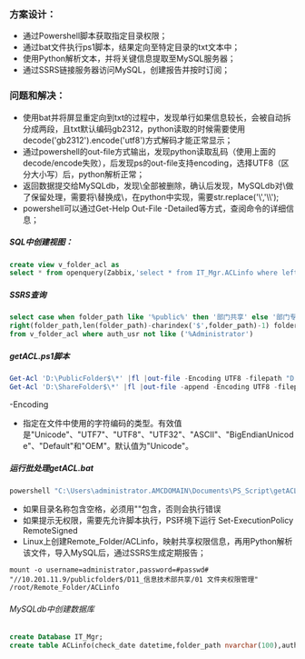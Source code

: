 ### 方案设计：
- 通过Powershell脚本获取指定目录权限；
- 通过bat文件执行ps1脚本，结果定向至特定目录的txt文本中；
- 使用Python解析文本，并将关键信息提取至MySQL服务器；
- 通过SSRS链接服务器访问MySQL，创建报告并按时订阅；

### 问题和解决：
- 使用bat并将屏显重定向到txt的过程中，发现单行如果信息较长，会被自动拆分成两段，且txt默认编码gb2312，python读取的时候需要使用decode('gb2312').encode('utf8')方式解码才能正常显示；
- 通过powershell的out-file方式输出，发现python读取乱码（使用上面的decode/encode失败），后发现ps的out-file支持encoding，选择UTF8（区分大小写）后，python解析正常；
- 返回数据提交给MySQLdb，发现\全部被删除，确认后发现，MySQLdb对\做了保留处理，需要将\替换成\\，在python中实现，需要str.replace('\\','\\\\');
- powershell可以通过Get-Help Out-File -Detailed等方式，查阅命令的详细信息；

##### SQL中创建视图：
```sql
create view v_folder_acl as
select * from openquery(Zabbix,'select * from IT_Mgr.ACLinfo where left(check_date,10)=left(now(),10);')
```
##### SSRS查询
```sql
select case when folder_path like '%public%' then '部门共享' else '部门专用' end folder_type,
right(folder_path,len(folder_path)-charindex('$',folder_path)-1) folder_path,auth_usr,auth_type,auth_right
from v_folder_acl where auth_usr not like ('%Administrator')
```
##### getACL.ps1脚本
```powershell
Get-Acl 'D:\PublicFolder$\*' |fl |out-file -Encoding UTF8 -filepath "D:\PublicFolder$\D11_信息技术部共享\01 文件夹权限管理\ACLinfo.txt"
Get-Acl 'D:\ShareFolder$\*' |fl |out-file -append -Encoding UTF8 -filepath "D:\PublicFolder$\D11_信息技术部共享\01 文件夹权限管理\ACLinfo.txt"
```
-Encoding <string>
- 指定在文件中使用的字符编码的类型。有效值是"Unicode"、"UTF7"、"UTF8"、"UTF32"、"ASCII"、"BigEndianUnicode"、"Default"和"OEM"。默认值为"Unicode"。
##### 运行批处理getACL.bat
```bat
powershell "C:\Users\administrator.AMCDOMAIN\Documents\PS_Script\getACL.ps1" >"D:\PublicFolder$\D11_信息技术部共享\01 文件夹权限管理\ACLinfo.txt"
```
- 如果目录名称包含空格，必须用""包含，否则会执行错误
- 如果提示无权限，需要先允许脚本执行，PS环境下运行 Set-ExecutionPolicy RemoteSigned
- Linux上创建Remote_Folder/ACLinfo，映射共享权限信息，再用Python解析该文件，导入MySQL后，通过SSRS生成定期报告；
```shell
mount -o username=administrator,password=#passwd# "//10.201.11.9/publicfolder$/D11_信息技术部共享/01 文件夹权限管理" /root/Remote_Folder/ACLinfo
```
###### MySQLdb中创建数据库
```sql
create Database IT_Mgr;
create table ACLinfo(check_date datetime,folder_path nvarchar(100),auth_usr nvarchar(100),auth_type nvarchar(100),auth_right nvarchar(100));
```



